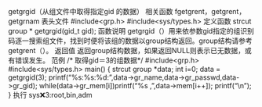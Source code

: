 getgrgid（从组文件中取得指定gid 的数据）
相关函数
fgetgrent，getgrent，getgrnam
表头文件
#include<grp.h>
#include<sys/types.h>
定义函数
strcut group * getgrgid(gid_t gid);
函数说明
getgrgid（）用来依参数gid指定的组识别码逐一搜索组文件，找到时便将该组的数据以group结构返回。group结构请参考getgrent（）。
返回值
返回group结构数据，如果返回NULL则表示已无数据，或有错误发生。
范例
/* 取得gid＝3的组数据*/
#include<grp.h>
#include<sys/types.h>
main()
{
strcut group *data;
int i=0;
data = getgrgid(3);
printf(“%s:%s:%d:”,data->gr_name,data->gr_passwd,data->gr_gid);
while(data->gr_mem[i])printf(“%s ,”,data->mem[i++]);
printf(“\n”);
}
执行
sys:x:3:root,bin,adm